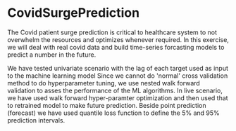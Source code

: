 # CovidSurgePrediction
The Covid patient surge prediction is critical to healthcare system to not overwhelm the resources and optimizes whenever required. In this exercise, we will deal with real covid data and build time-series forcasting models to predict a number in the future.

We have tested univariate scenario with the lag of each target used as input to the machine learning model
Since we cannot do 'normal' cross validation method to do hyperparameter tuning, we use nested walk forward validation to asses the performance of the ML algorithms.
In live scenario, we have used walk forward hyper-paramter optimization and then used that to retrained model to make future prediction.
Beside point prediction (forecast) we have used quantile loss function to define the 5% and 95% prediction intervals.
